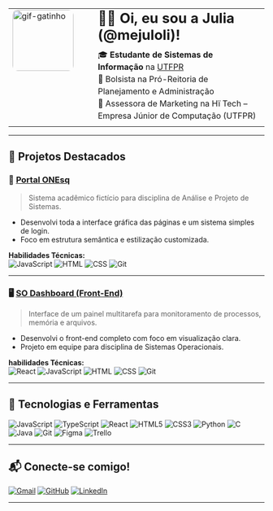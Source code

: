 <table>
  <tr>
    <td style="width: 140px; vertical-align: top; padding-right: 20px;">
      <img src="https://drive.google.com/file/d/1tQ6uvMRFesLuDiOxMq7i15XsNs01kv46/view?usp=drive_link" alt="gif-gatinho" width="120" style="border-radius: 10px;" />
    </td>
    <td style="vertical-align: top;">
      <h1 style="margin-top: 0px; margin-bottom: 10px; font-size: 1.7em;">👋🏻 Oi, eu sou a Julia (@mejuloli)!</h1>
      <p style="margin-top: 0; margin-bottom: 5px; line-height: 1.5;">
        🎓 <strong>Estudante de Sistemas de Informação</strong> na <a href="https://www.utfpr.edu.br" target="_blank" rel="noopener noreferrer">UTFPR</a><br>
        💼 Bolsista na Pró-Reitoria de Planejamento e Administração<br>
        🧠 Assessora de Marketing na Hï Tech – Empresa Júnior de Computação (UTFPR)
      </p>
    </td>
  </tr>
</table>

---

## 🚀 Projetos Destacados

### 🎒 [Portal ONEsq](https://github.com/mejuloli/Portal_ONEsq)
> Sistema acadêmico fictício para disciplina de Análise e Projeto de Sistemas.

- Desenvolvi toda a interface gráfica das páginas e um sistema simples de login.
- Foco em estrutura semântica e estilização customizada.

**Habilidades Técnicas:**  
![JavaScript](https://img.shields.io/badge/JavaScript-F7DF1E?style=flat&logo=javascript&logoColor=black)
![HTML](https://img.shields.io/badge/HTML5-E34F26?style=flat&logo=html5&logoColor=white)
![CSS](https://img.shields.io/badge/CSS3-1572B6?style=flat&logo=css3&logoColor=white)
![Git](https://img.shields.io/badge/Git-F05032?style=flat&logo=git&logoColor=white)

---

### 🖥️ [SO Dashboard (Front-End)](https://github.com/mejuloli/so-dashboard/tree/main/front-end)
> Interface de um painel multitarefa para monitoramento de processos, memória e arquivos.

- Desenvolvi o front-end completo com foco em visualização clara.
- Projeto em equipe para disciplina de Sistemas Operacionais.

**habilidades Técnicas:**  
![React](https://img.shields.io/badge/-React-61DAFB?style=flat&logo=react)
![JavaScript](https://img.shields.io/badge/JavaScript-F7DF1E?style=flat&logo=javascript&logoColor=black)
![HTML](https://img.shields.io/badge/HTML5-E34F26?style=flat&logo=html5&logoColor=white)
![CSS](https://img.shields.io/badge/CSS3-1572B6?style=flat&logo=css3&logoColor=white)
![Git](https://img.shields.io/badge/Git-F05032?style=flat&logo=git&logoColor=white)

---

## 📌 Tecnologias e Ferramentas

![JavaScript](https://img.shields.io/badge/-JavaScript-black?style=flat&logo=javascript)
![TypeScript](https://img.shields.io/badge/-TypeScript-3178C6?style=flat&logo=typescript&logoColor=white)
![React](https://img.shields.io/badge/-React-61DAFB?style=flat&logo=react)
![HTML5](https://img.shields.io/badge/-HTML5-E34F26?style=flat&logo=html5&logoColor=white)
![CSS3](https://img.shields.io/badge/-CSS3-1572B6?style=flat&logo=css3)
![Python](https://img.shields.io/badge/-Python-3776AB?style=flat&logo=python&logoColor=white)
![C](https://img.shields.io/badge/-C-00599C?style=flat&logo=c)
![Java](https://img.shields.io/badge/-Java-007396?style=flat&logo=java)
![Git](https://img.shields.io/badge/-Git-F05032?style=flat&logo=git)
![Figma](https://img.shields.io/badge/-Figma-F24E1E?style=flat&logo=figma)
![Trello](https://img.shields.io/badge/-Trello-0052CC?style=flat&logo=trello)

---

## 📬 Conecte-se comigo!

[![Gmail](https://img.shields.io/badge/-Gmail-EA4335?style=flat&logo=gmail&logoColor=white)](mailto:jko.juliaoliveira@gmail.com)  [![GitHub](https://img.shields.io/badge/-GitHub-181717?style=flat&logo=github)](https://github.com/mejuloli)  [![LinkedIn](https://img.shields.io/badge/-LinkedIn-0A66C2?style=flat&logo=linkedin)](https://www.linkedin.com/in/juliak-oliveira)

---
